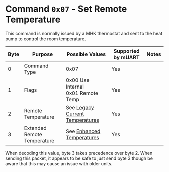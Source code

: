 # Command `0x07` - Set Remote Temperature

This command is normally issued by a MHK thermostat and sent to the heat pump to control the room temperature.

| Byte | Purpose                     | Possible Values                                | Supported by mUART | Notes |
|------|-----------------------------|------------------------------------------------|--------------------|-------|
| 0    | Command Type                | 0x07                                           | Yes                |       |
| 1    | Flags                       | 0x00 Use Internal<br/>0x01 Remote Temp         | Yes                |
| 2    | Remote Temperature          | See [Legacy Current Temperatures][legacy-temp] | Yes                |
| 3    | Extended Remote Temperature | See [Enhanced Temperatures][enhanced-temp]     | Yes                |

When decoding this value, byte 3 takes precedence over byte 2. When sending this packet, it appears to be safe to just
send byte 3 though be aware that this may cause an issue with older units.

[legacy-temp]: ../../data-types/temperature-units.md#legacy-current-temperatures
[enhanced-temp]: ../../data-types/temperature-units.md#enhanced-temperatures